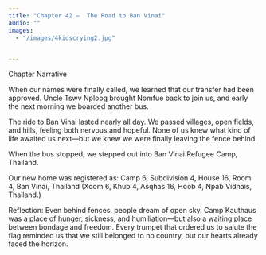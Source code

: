 ```yaml
---
title: "Chapter 42 —  The Road to Ban Vinai"
audio: ""
images:
  - "/images/4kidscrying2.jpg"


---
```


Chapter Narrative

When our names were finally called, we learned that our transfer had been approved. Uncle Tswv Nploog brought Nomfue back to join us, and early the next morning we boarded another bus.

The ride to Ban Vinai lasted nearly all day. We passed villages, open fields, and hills, feeling both nervous and hopeful. None of us knew what kind of life awaited us next—but we knew we were finally leaving the fence behind.

When the bus stopped, we stepped out into Ban Vinai Refugee Camp, Thailand.

Our new home was registered as:
Camp 6, Subdivision 4, House 16, Room 4, Ban Vinai, Thailand
(Xoom 6, Khub 4, Asqhas 16, Hoob 4, Npab Vidnais, Thailand.)

Reflection:
Even behind fences, people dream of open sky. Camp Kauthaus was a place of hunger, sickness, and humiliation—but also a waiting place between bondage and freedom. Every trumpet that ordered us to salute the flag reminded us that we still belonged to no country, but our hearts already faced the horizon.